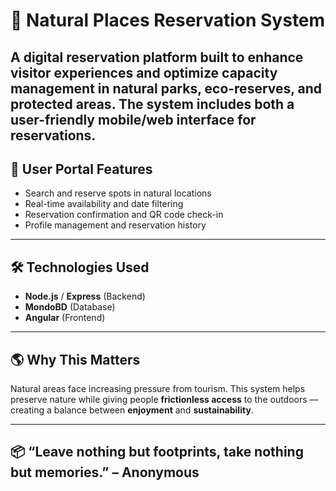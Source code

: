 # 🌿 Natural Places Reservation System 

A digital reservation platform built to **enhance visitor experiences** and **optimize capacity management** in **natural parks, eco-reserves, and protected areas**. The system includes both a **user-friendly mobile/web interface** for reservations.
---

## 📱 User Portal Features

- Search and reserve spots in natural locations  
- Real-time availability and date filtering  
- Reservation confirmation and QR code check-in  
- Profile management and reservation history 

---

## 🛠️ Technologies Used

- **Node.js** / **Express**  (Backend)
- **MondoBD** (Database)
- **Angular** (Frontend)  

---

## 🌎 Why This Matters

Natural areas face increasing pressure from tourism. This system helps preserve nature while giving people **frictionless access** to the outdoors — creating a balance between **enjoyment** and **sustainability**.

---

## 📦 “Leave nothing but footprints, take nothing but memories.” – Anonymous
